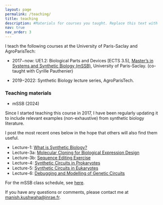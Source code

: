 ```yaml
---
layout: page
permalink: /teaching/
title: teaching
description: #Materials for courses you taught. Replace this text with your description.
nav: true
nav_order: 3
---
```


I teach the following courses at the University of Paris-Saclay and AgroParisTech:

* 2017−now: UE1.2: Biological Parts and Devices [ECTS 3.5], [Master’s in Systems and Synthetic Biology (mSSB)](https://www.mssb.fr/), University of Paris-Saclay. (co-taught with Cyrille Pauthenier)

* 2019−2022: Synthetic Biology lecture series, AgroParisTech.


### Teaching materials

* mSSB (2024)

Since I started teaching this course in 2017, I have been regularly updating it to include relevant examples (non-exhaustive) from synthetic biology literature. 

I post the most recent ones below in the hope that others will also find them useful. 
* Lecture-1: [What is Synthetic Biology?](/assets/pdf/Lecture-1_2024_mSSB_UE2.1_Synbio_Intro.pdf)
* Lecture-3a: [Molecular Cloning for Biological Expression Design](/assets/pdf/Lecture-3a_2024_mSSB_UE2.1_Molecular_Cloning.pdf)
* Lecture-3b: [Sequence Editing Exercise](/assets/pdf/Lecture-3b_2024_mSSB_UE2.1_Sequence_Editing.pdf)
* Lecture-4: [Synthetic Circuits in Prokaryotes](/assets/pdf/Lecture-4_2024_mSSB_UE2.1_Prokaryotic_Circuits.pdf)
* Lecture-5: [Synthetic Circuits in Eukaryotes](/assets/pdf/Lecture-5_2024_mSSB_UE2.1_Eukaryotic_Circuits.pdf)
* Lecture-6: [Debugging and Modelling of Genetic Circuits](/assets/pdf/Lecture-6_2024_mSSB_UE2.1_Debugging_&_Modelling.pdf)

For the mSSB class schedule, see [here](https://www.mssb.fr/schedule/).

If you have any questions or comments, please contact me at <manish.kushwaha@inrae.fr>.
